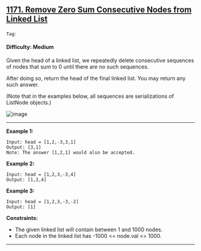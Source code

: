 ## [1171. Remove Zero Sum Consecutive Nodes from Linked List](https://leetcode.com/problems/remove-zero-sum-consecutive-nodes-from-linked-list)

```Tag```:

#### Difficulty: Medium

Given the head of a linked list, we repeatedly delete consecutive sequences of nodes that sum to 0 until there are no such sequences.

After doing so, return the head of the final linked list.  You may return any such answer.

(Note that in the examples below, all sequences are serializations of ListNode objects.)

![image](https://github.com/quananhle/Python/assets/35042430/6dc9f660-3e4b-4a1e-9a19-b227318264b2)

---

__Example 1:__
```
Input: head = [1,2,-3,3,1]
Output: [3,1]
Note: The answer [1,2,1] would also be accepted.
```

__Example 2:__
```
Input: head = [1,2,3,-3,4]
Output: [1,2,4]
```

__Example 3:__
```
Input: head = [1,2,3,-3,-2]
Output: [1]
```

__Constraints:__

- The given linked list will contain between 1 and 1000 nodes.
- Each node in the linked list has -1000 <= node.val <= 1000.

---

